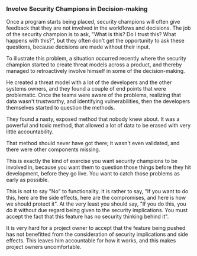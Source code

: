 ### Involve Security Champions in Decision-making

Once a program starts being placed, security champions will often give feedback that they are not involved in the workflows and decisions. The job of the security champion is to ask, "What is this? Do I trust this? What happens with this?", but they often don't get the opportunity to ask these questions, because decisions are made without their input. 

To illustrate this problem, a situation occurred recently where the security champion started to create threat models across a product, and thereby managed to retroactively involve himself in some of the decision-making.

He created a threat model with a lot of the developers and the other systems owners, and they found a couple of end points that were problematic. Once the teams were aware of the problems, realizing that data wasn't trustworthy, and identifying vulnerabilities, then the developers themselves started to question the methods. 

They found a nasty, exposed method that nobody knew about. It was a powerful and toxic method, that allowed a lot of data to be erased with very little accountability. 

That method should never have got there; it wasn't even validated, and there were other components missing. 

This is exactly the kind of exercise you want security champions to be involved in, because you want them to question those things before they hit development, before they go live. You want to catch those problems as early as possible.

This is not to say "No" to functionality. It is rather to say, "If you want to do this, here are the side effects, here are the compromises, and here is how we should protect it". At the very least you should say, "If you do this, you do it without due regard being given to the security implications. You must accept the fact that this feature has no security thinking behind it".

It is very hard for a project owner to accept that the feature being pushed has not benefitted from the consideration of security implications and side effects. This leaves him accountable for how it works, and this makes project owners uncomfortable.
